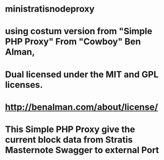 # ministratisnodeproxy
# using costum version from "Simple PHP Proxy" From "Cowboy" Ben Alman,
# Dual licensed under the MIT and GPL licenses.
# http://benalman.com/about/license/
# 
# This Simple PHP Proxy give the current block data from Stratis Masternote Swagger to external Port